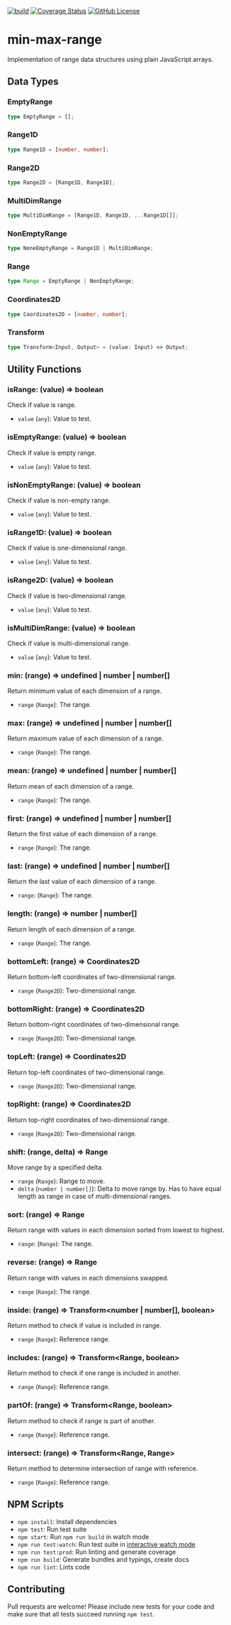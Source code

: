 [![build](https://github.com/Symmetronic/min-max-range/actions/workflows/build.yml/badge.svg?branch=main)](https://github.com/Symmetronic/min-max-range/actions/workflows/build.yml?query=branch%3Amain) [![Coverage Status](https://coveralls.io/repos/github/Symmetronic/min-max-range/badge.svg?branch=main)](https://coveralls.io/github/Symmetronic/min-max-range?branch=main) [![GitHub License](https://img.shields.io/github/license/Symmetronic/min-max-range)](https://github.com/Symmetronic/min-max-range/blob/main/LICENSE)

# min-max-range

Implementation of range data structures using plain JavaScript arrays.

## Data Types

### EmptyRange

```typescript
type EmptyRange = [];
```

### Range1D

```typescript
type Range1D = [number, number];
```

### Range2D

```typescript
type Range2D = [Range1D, Range1D];
```

### MultiDimRange

```typescript
type MultiDimRange = [Range1D, Range1D, ...Range1D[]];
```

### NonEmptyRange

```typescript
type NoneEmptyRange = Range1D | MultiDimRange;
```

### Range

```typescript
type Range = EmptyRange | NonEmptyRange;
```

### Coordinates2D

```typescript
type Coordinates2D = [number, number];
```

### Transform

```typescript
type Transform<Input, Output> = (value: Input) => Output;
```

## Utility Functions

### isRange: (value) => boolean

Check if value is range.

- `value` (`any`): Value to test.

### isEmptyRange: (value) => boolean

Check if value is empty range.

- `value` (`any`): Value to test.

### isNonEmptyRange: (value) => boolean

Check if value is non-empty range.

- `value` (`any`): Value to test.

### isRange1D: (value) => boolean

Check if value is one-dimensional range.

- `value` (`any`): Value to test.

### isRange2D: (value) => boolean

Check if value is two-dimensional range.

- `value` (`any`): Value to test.

### isMultiDimRange: (value) => boolean

Check if value is multi-dimensional range.

- `value` (`any`): Value to test.

### min: (range) => undefined | number | number[]

Return minimum value of each dimension of a range.

- `range` (`Range`): The range.

### max: (range) => undefined | number | number[]

Return maximum value of each dimension of a range.

- `range` (`Range`): The range.

### mean: (range) => undefined | number | number[]

Return mean of each dimension of a range.

- `range` (`Range`): The range.

### first: (range) => undefined | number | number[]

Return the first value of each dimension of a range.

- `range` (`Range`): The range.

### last: (range) => undefined | number | number[]

Return the last value of each dimension of a range.

- `range`: (`Range`): The range.

### length: (range) => number | number[]

Return length of each dimension of a range.

- `range` (`Range`): The range.

### bottomLeft: (range) => Coordinates2D

Return bottom-left coordinates of two-dimensional range.

- `range` (`Range2D`): Two-dimensional range.

### bottomRight: (range) => Coordinates2D

Return bottom-right coordinates of two-dimensional range.

- `range` (`Range2D`): Two-dimensional range.

### topLeft: (range) => Coordinates2D

Return top-left coordinates of two-dimensional range.

- `range` (`Range2D`): Two-dimensional range.

### topRight: (range) => Coordinates2D

Return top-right coordinates of two-dimensional range.

- `range` (`Range2D`): Two-dimensional range.

### shift: (range, delta) => Range

Move range by a specified delta.

- `range` (`Range`): Range to move.
- `delta` (`number | number[]`): Delta to move range by. Has to have equal length as range in case of multi-dimensional ranges.

### sort: (range) => Range

Return range with values in each dimension sorted from lowest to highest.

- `range`: (`Range`): The range.

### reverse: (range) => Range

Return range with values in each dimensions swapped.

- `range` (`Range`): The range.

### inside: (range) => Transform<number | number[], boolean>

Return method to check if value is included in range.

- `range` (`Range`): Reference range.

### includes: (range) => Transform<Range, boolean>

Return method to check if one range is included in another.

- `range` (`Range`): Reference range.

### partOf: (range) => Transform<Range, boolean>

Return method to check if range is part of another.

- `range` (`Range`): Reference range.

### intersect: (range) => Transform<Range, Range>

Return method to determine intersection of range with reference.

- `range` (`Range`): Reference range.

## NPM Scripts

- `npm install`: Install dependencies
- `npm test`: Run test suite
- `npm start`: Run `npm run build` in watch mode
- `npm run test:watch`: Run test suite in [interactive watch mode](http://facebook.github.io/jest/docs/cli.html#watch)
- `npm run test:prod`: Run linting and generate coverage
- `npm run build`: Generate bundles and typings, create docs
- `npm run lint`: Lints code

## Contributing

Pull requests are welcome! Please include new tests for your code and make sure that all tests succeed running `npm test`.
